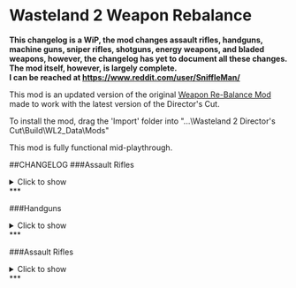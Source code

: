 # Wasteland 2 Weapon Rebalance

**This changelog is a WiP, the mod changes assault rifles, handguns, machine guns, sniper rifles, shotguns, energy weapons, and bladed weapons, however, the changelog has yet to document all these changes. The mod itself, however, is largely complete.  
I can be reached at https://www.reddit.com/user/SniffleMan/**

This mod is an updated version of the original [Weapon Re-Balance Mod](https://forums.inxile-entertainment.com/viewtopic.php?f=18&t=10719)
made to work with the latest version of the Director's Cut.

To install the mod, drag the 'Import' folder into "...\Wasteland 2 Director's Cut\Build\WL2_Data\Mods"

This mod is fully functional mid-playthrough.

##CHANGELOG
###Assault Rifles 
<details>
  <summary>Click to show </summary>
  Design goal: Moderate DMG, medium range (giving Sniper Rifle a niche) with optional 3x burst, good penetration.

* Burst mode is moderately inaccurate, requiring good accuracy mods. G41 was too accurate with mods for burst
headshot (easily reaching 100%). Fix some guns (AUG, G3 & FN-Fal etc) being useless due to low damage.

* Even without headshot, a burst from high end AR deals around ~220 dmg with potential crits x1.5 damage 
(high crit %), that puts its potential damage in the moderate category per turn.

* Each Tier, there's originally one fast and one slower AR. Build on that design philosophy: The AR with 5 AP burst
means a fast character with 10 AP can burst 2x per turn, doing major damage.

Vanilla/Modded | Name | Tier | AP per Shot/Burst | Ammo Type | Ammo Capacity | Critical Multiplier | Damage | Chance to Jam | Armor Penetration | Range
:--:|:--:|:--:|:--:|:--:|:--:|:--:|:--:|:--:|:--:|:--:
Vanilla | M1 | 1-1 | 4/- | 5.56mm | 8 | 1.5x | 07-12 | 2% | 2 | 20m
Modded | M1 | 1-1 | 5/- | 5.56mm | 30 | 1.5x | 06-12 | 3% | 2 | 20m

Vanilla/Modded | Name | Tier | AP per Shot/Burst | Ammo Type | Ammo Capacity | Critical Multiplier | Damage | Chance to Jam | Armor Penetration | Range
:--:|:--:|:--:|:--:|:--:|:--:|:--:|:--:|:--:|:--:|:--:
Vanilla | M14 | 1-2 | 5/- | 5.56mm | 20 | 2.0x | 14-18 | 2% | 2 | 28m
Modded | M14 | 1-2 | 5/- | 5.56mm | 20 | 2.2x | 07-13 | 3% | 2 | 22m

Vanilla/Modded | Name | Tier | AP per Shot/Burst | Ammo Type | Ammo Capacity | Critical Multiplier | Damage | Chance to Jam | Armor Penetration | Range
:--:|:--:|:--:|:--:|:--:|:--:|:--:|:--:|:--:|:--:|:--:
Vanilla | Rust Bucket | 1-3 | 4/- | 5.56mm | 20 | 1.7x | 09-14 | 3% | 2 | 22m
Modded | Rust Bucket | 1-3 | 5/- | 5.56mm | 20 | 1.5x | 10-14 | 5% | 2 | 18m

Vanilla/Modded | Name | Tier | AP per Shot/Burst | Ammo Type | Ammo Capacity | Critical Multiplier | Damage | Chance to Jam | Armor Penetration | Range
:--:|:--:|:--:|:--:|:--:|:--:|:--:|:--:|:--:|:--:|:--:
Vanilla | M4 Carbine | 2-1 | 5/7 | 5.56mm | 30 | 1.5x | 19-27 | 3% | 3 | 20m
Modded | M4 Carbine | 2-1 | 5/7 | 5.56mm | 30 | 1.5x | 19-27 | 4% | 3 | 20m

Vanilla/Modded | Name | Tier | AP per Shot/Burst | Ammo Type | Ammo Capacity | Critical Multiplier | Damage | Chance to Jam | Armor Penetration | Range
:--:|:--:|:--:|:--:|:--:|:--:|:--:|:--:|:--:|:--:|:--:
Vanilla | Sweetness | 2-1 | 4/6 | 5.56mm | 30 | 1.8x | 44-60 | 3% | 5 | 20m
Modded | Sweetness | 2-1 | 5/7 | 5.56mm | 30 | 1.5x | 45-55 | 2% | 6 | 20m

Vanilla/Modded | Name | Tier | AP per Shot/Burst | Ammo Type | Ammo Capacity | Critical Multiplier | Damage | Chance to Jam | Armor Penetration | Range
:--:|:--:|:--:|:--:|:--:|:--:|:--:|:--:|:--:|:--:|:--:
Vanilla | FAMAS | 2-2 | 4/6 | 5.56mm | 25 | 1.7x | 17-30 | 3% | 3 | 24m
Modded | FAMAS | 2-2 | 4/5 | 5.56mm | 25 | 1.7x | 14-21 | 4% | 3 | 24m

Vanilla/Modded | Name | Tier | AP per Shot/Burst | Ammo Type | Ammo Capacity | Critical Multiplier | Damage | Chance to Jam | Armor Penetration | Range
:--:|:--:|:--:|:--:|:--:|:--:|:--:|:--:|:--:|:--:|:--:
Vanilla | Wegman Aether Corrupter | 2-2+ | 6/- | 5.56mm | 6 | 2.2x | 20-35 | 2% | 4 | 20m
Modded | Wegman Aether Corrupter | 2-2+ | 5/7 | 7.62mm | 30 | 2.4x | 35-55 | 3% | 6 | 22m

Vanilla/Modded | Name | Tier | AP per Shot/Burst | Ammo Type | Ammo Capacity | Critical Multiplier | Damage | Chance to Jam | Armor Penetration | Range
:--:|:--:|:--:|:--:|:--:|:--:|:--:|:--:|:--:|:--:|:--:
Vanilla | HK33 | 3-1 | 4/6 | 5.56mm | 20 | 1.6x | 25-35 | 2% | 4 | 22m
Modded | HK33 | 3-1 | 4/5 | 5.56mm | 20 | 1.6x | 16-25 | 3% | 4 | 20m

Vanilla/Modded | Name | Tier | AP per Shot/Burst | Ammo Type | Ammo Capacity | Critical Multiplier | Damage | Chance to Jam | Armor Penetration | Range
:--:|:--:|:--:|:--:|:--:|:--:|:--:|:--:|:--:|:--:|:--:
Vanilla | M16 | 3-2 | 5/7 | 5.56mm | 30 | 1.6x | 45-59 | 2% | 4 | 20m
Modded | M16 | 3-2 | 5/7 | 5.56mm | 30 | 1.6x | 27-38 | 3% | 4 | 24m

Vanilla/Modded | Name | Tier | AP per Shot/Burst | Ammo Type | Ammo Capacity | Critical Multiplier | Damage | Chance to Jam | Armor Penetration | Range
:--:|:--:|:--:|:--:|:--:|:--:|:--:|:--:|:--:|:--:|:--:
Vanilla | M16 (Bowling) | 3-2+ | 5/7 | 5.56mm | 30 | 1.6x | 45-59 | 95% | 4 | 20m
Modded | M16 (Bowling) | 3-2+ | 5/7 | 5.56mm | 30 | 1.6x | 27-38 | 95% | 4 | 24m

Vanilla/Modded | Name | Tier | AP per Shot/Burst | Ammo Type | Ammo Capacity | Critical Multiplier | Damage | Chance to Jam | Armor Penetration | Range
:--:|:--:|:--:|:--:|:--:|:--:|:--:|:--:|:--:|:--:|:--:
Vanilla | AK-47 | 4-1 | 4/6 | 7.62mm | 30 | 2.4x | 40-57 | 3% | 5 | 22m
Modded | AK-47 | 4-1 | 5/7 | 7.62mm | 30 | 2.4x | 30-50 | 4% | 6 | 22m

Vanilla/Modded | Name | Tier | AP per Shot/Burst | Ammo Type | Ammo Capacity | Critical Multiplier | Damage | Chance to Jam | Armor Penetration | Range
:--:|:--:|:--:|:--:|:--:|:--:|:--:|:--:|:--:|:--:|:--:
Vanilla | AUG | 4-2 | 5/7 | 5.56mm | 30 | 1.7x | 70-85 | 3% | 5 | 19m
Modded | AUG | 4-2 | 4/5 | 5.56mm | 30 | 1.7x | 26-32 | 2% | 6 | 22m

Vanilla/Modded | Name | Tier | AP per Shot/Burst | Ammo Type | Ammo Capacity | Critical Multiplier | Damage | Chance to Jam | Armor Penetration | Range
:--:|:--:|:--:|:--:|:--:|:--:|:--:|:--:|:--:|:--:|:--:
Vanilla | G3 | 5-1 | 4/6 | 7.62mm | 30 | 1.7x | 64-77 | 2% | 6 | 28m
Modded | G3 | 5-1 | 5/7 | 7.62mm | 30 | 1.7x | 40-66 | 2% | 8 | 22m

Vanilla/Modded | Name | Tier | AP per Shot/Burst | Ammo Type | Ammo Capacity | Critical Multiplier | Damage | Chance to Jam | Armor Penetration | Range
:--:|:--:|:--:|:--:|:--:|:--:|:--:|:--:|:--:|:--:|:--:
Vanilla | AK-97 | 5-2 | 5/7 | 7.62mm | 30 | 1.5x | 100-125 | 2% | 6 | 20m
Modded | AK-97 | 5-2 | 4/5 | 7.62mm | 30 | 1.5x | 30-40 | 2% | 8 | 24m

Vanilla/Modded | Name | Tier | AP per Shot/Burst | Ammo Type | Ammo Capacity | Critical Multiplier | Damage | Chance to Jam | Armor Penetration | Range
:--:|:--:|:--:|:--:|:--:|:--:|:--:|:--:|:--:|:--:|:--:
Vanilla | FN-FAL | 6-1 | 4/6 | 7.62mm | 30 | 1.5x | 90-107 | 2% | 7 | 26m
Modded | FN-FAL | 6-1 | 4/5 | 7.62mm | 30 | 1.5x | 35-50 | 2% | 8 | 24m

Vanilla/Modded | Name | Tier | AP per Shot/Burst | Ammo Type | Ammo Capacity | Critical Multiplier | Damage | Chance to Jam | Armor Penetration | Range
:--:|:--:|:--:|:--:|:--:|:--:|:--:|:--:|:--:|:--:|:--:
Vanilla | G41 | 6-2 | 5/7 | 7.62mm | 30 | 1.6x | 150-180 | 2% | 7 | 23m
Modded | G41 | 6-2 | 5/7 | 7.62mm | 30 | 1.6x | 57-75 | 2% | 8 | 25m
</details>
***

###Handguns
<details>
  <summary>Click to show </summary>
  Design goal: Moderate DMG, average range (longer than shotguns but less than AR), low penetration.
  
* Fires larger rounds (presumed ACP/Hollowpoint) than AR. IF it pentrates should deal more damage. Guns firing 0.45 cal should damage basically close to a Sniper Rifle but short range, low pen.

* An optimal Pistol Ranger requires 9 or 10 AP. 9 AP Ranger can use 3AP Handguns, firing 3 rounds per turn. 10 AP Ranger can wield 4AP Handguns and fire 1 aimed headshot and 1 normal round per turn.

* .45 handguns with a Scope are popular with big game hunters, so don't underestimate them! http://www.fieldandstream.com/articles/...er-hunting

Vanilla/Modded | Name | Tier | AP per Shot/Burst | Ammo Type | Ammo Capacity | Critical Multiplier | Damage | Chance to Jam | Armor Penetration | Range
:--:|:--:|:--:|:--:|:--:|:--:|:--:|:--:|:--:|:--:|:--:
Vanilla | Ol' Navy Revolver | 1-2 | 4/- | .38 Cal | 6 | 2.0x | 10-14 | 3% | 6 | 10m
Modded | Ol' Navy Revolver | 1-2 | 4/- | .38 Cal | 6 | 1.7x | 10-16 | 4% | 2 | 14m

Vanilla/Modded | Name | Tier | AP per Shot/Burst | Ammo Type | Ammo Capacity | Critical Multiplier | Damage | Chance to Jam | Armor Penetration | Range
:--:|:--:|:--:|:--:|:--:|:--:|:--:|:--:|:--:|:--:|:--:
Vanilla | The Blix | 1-2+ | 3/- | .38 Cal | 6 | 1.6x | 12-17 | 4% | 1 | 10m
Modded | The Blix | 1-2+ | 4/- | .38 Cal | 6 | 1.7x | 15-20 | 4% | 2 | 14m

Vanilla/Modded | Name | Tier | AP per Shot/Burst | Ammo Type | Ammo Capacity | Critical Multiplier | Damage | Chance to Jam | Armor Penetration | Range
:--:|:--:|:--:|:--:|:--:|:--:|:--:|:--:|:--:|:--:|:--:
Vanilla | .38 Semi-Automatic | 1-3 | 3/- | .38 Cal | 6 | 2.0x | 07-09 | 3% | 1 | 13m
Modded | .38 Semi-Automatic | 1-3 | 3/- | .38 Cal | 6 | 1.6x | 10-15 | 4% | 2 | 16m

Vanilla/Modded | Name | Tier | AP per Shot/Burst | Ammo Type | Ammo Capacity | Critical Multiplier | Damage | Chance to Jam | Armor Penetration | Range
:--:|:--:|:--:|:--:|:--:|:--:|:--:|:--:|:--:|:--:|:--:
Vanilla | Marakov | 2-1 | 3/- | .38 Cal | 8 | 1.8x | 10-15 | 3% | 2 | 12m
Modded | Marakov | 2-1 | 3/- | .38 Cal | 8 | 1.8x | 10-20 | 4% | 3 | 16m

Vanilla/Modded | Name | Tier | AP per Shot/Burst | Ammo Type | Ammo Capacity | Critical Multiplier | Damage | Chance to Jam | Armor Penetration | Range
:--:|:--:|:--:|:--:|:--:|:--:|:--:|:--:|:--:|:--:|:--:
Vanilla | Midnight Special | 2-2 | 3/- | .38 Cal | 6 | 1.7x | 14-20 | 2% | 2 | 11m
Modded | Midnight Special | 2-2 | 2/- | .38 Cal | 6 | 1.5x | 08-14 | 3% | 3 | 14m

Vanilla/Modded | Name | Tier | AP per Shot/Burst | Ammo Type | Ammo Capacity | Critical Multiplier | Damage | Chance to Jam | Armor Penetration | Range
:--:|:--:|:--:|:--:|:--:|:--:|:--:|:--:|:--:|:--:|:--:
Vanilla | .38 Revolver | 3-1 | 3/- | .38 Cal | 6 | 1.6x | 19-24 | 3% | 3 | 10m
Modded | .38 Revolver | 3-1 | 4/- | .38 Cal | 6 | 1.6x | 20-30 | 0% | 4 | 16m

Vanilla/Modded | Name | Tier | AP per Shot/Burst | Ammo Type | Ammo Capacity | Critical Multiplier | Damage | Chance to Jam | Armor Penetration | Range
:--:|:--:|:--:|:--:|:--:|:--:|:--:|:--:|:--:|:--:|:--:
Vanilla | FFS Benetto | 3-2 | 4/- | 9mm | 12 | 1.5x | 36-42 | 4% | 3 | 14m
Modded | FFS Benetto | 3-2 | 4/- | 9mm | 12 | 1.5x | 25-35 | 5% | 4 | 18m

Vanilla/Modded | Name | Tier | AP per Shot/Burst | Ammo Type | Ammo Capacity | Critical Multiplier | Damage | Chance to Jam | Armor Penetration | Range
:--:|:--:|:--:|:--:|:--:|:--:|:--:|:--:|:--:|:--:|:--:
Vanilla | FFS Benetto (Bowling) | 3-2+ | 4/- | 9mm | 12 | 1.5x | 36-42 | 95% | 3 | 14m
Modded | FFS Benetto (Bowling) | 3-2+ | 4/- | 9mm | 12 | 1.5x | 25-35 | 95% | 4 | 18m

Vanilla/Modded | Name | Tier | AP per Shot/Burst | Ammo Type | Ammo Capacity | Critical Multiplier | Damage | Chance to Jam | Armor Penetration | Range
:--:|:--:|:--:|:--:|:--:|:--:|:--:|:--:|:--:|:--:|:--:
Vanilla | Click 17 | 4-1 | 3/- | 9mm | 12 | 1.5x | 33-38 | 2% | 4 | 12m
Modded | Click 17 | 4-1 | 3/- | 9mm | 12 | 1.5x | 25-35 | 3% | 6 | 18m

Vanilla/Modded | Name | Tier | AP per Shot/Burst | Ammo Type | Ammo Capacity | Critical Multiplier | Damage | Chance to Jam | Armor Penetration | Range
:--:|:--:|:--:|:--:|:--:|:--:|:--:|:--:|:--:|:--:|:--:
Vanilla | .45 Peace Keeper | 4-2 | 4/- | .45 Cal | 6 | 2.0x | 57-65 | 0% | 4 | 9m
Modded | .45 Peace Keeper | 4-2 | 4/- | .45 Cal | 6 | 2.0x | 34-60 | 0% | 6 | 16m

Vanilla/Modded | Name | Tier | AP per Shot/Burst | Ammo Type | Ammo Capacity | Critical Multiplier | Damage | Chance to Jam | Armor Penetration | Range
:--:|:--:|:--:|:--:|:--:|:--:|:--:|:--:|:--:|:--:|:--:
Vanilla | .45 Widow Maker | 5-1 | 3/- | .45 Cal | 6 | 1.5x | 44-53 | 0% | 5 | 11m
Modded | .45 Widow Maker | 5-1 | 4/- | .45 Cal | 6 | 1.5x | 50-90 | 0% | 8 | 20m

Vanilla/Modded | Name | Tier | AP per Shot/Burst | Ammo Type | Ammo Capacity | Critical Multiplier | Damage | Chance to Jam | Armor Penetration | Range
:--:|:--:|:--:|:--:|:--:|:--:|:--:|:--:|:--:|:--:|:--:
Vanilla | Click 19 | 5-2 | 4/- | 9mm | 15 | 1.5x | 76-86 | 2% | 5 | 13m
Modded | Click 19 | 5-2 | 3/- | 9mm | 15 | 1.5x | 30-50 | 2% | 8 | 18m

Vanilla/Modded | Name | Tier | AP per Shot/Burst | Ammo Type | Ammo Capacity | Critical Multiplier | Damage | Chance to Jam | Armor Penetration | Range
:--:|:--:|:--:|:--:|:--:|:--:|:--:|:--:|:--:|:--:|:--:
Vanilla | Wasteland Hawk | 6-1 | 3/- | .45 Cal | 7 | 1.5x | 66-76 | 2% | 6 | 14m
Modded | Wasteland Hawk | 6-1 | 3/- | .45 Cal | 7 | 1.5x | 50-90 | 2% | 8 | 18m

Vanilla/Modded | Name | Tier | AP per Shot/Burst | Ammo Type | Ammo Capacity | Critical Multiplier | Damage | Chance to Jam | Armor Penetration | Range
:--:|:--:|:--:|:--:|:--:|:--:|:--:|:--:|:--:|:--:|:--:
Vanilla | M1911 | 6-2 | 4/- | .45 Cal | 7 | 1.5x | 100-135 | 0% | 7 | 15m
Modded | M1911 | 6-2 | 4/- | .45 Cal | 7 | 1.5x | 60-110 | 2% | 8 | 18m

Vanilla/Modded | Name | Tier | AP per Shot/Burst | Ammo Type | Ammo Capacity | Critical Multiplier | Damage | Chance to Jam | Armor Penetration | Range
:--:|:--:|:--:|:--:|:--:|:--:|:--:|:--:|:--:|:--:|:--:
Vanilla | Gold Engraved Derringer | Unqiue | 3/- | .38 Cal | 2 | 2.0x | 08-09 | 3% | 2 | 16m
Modded | Gold Engraved Derringer | Unqiue | 2/- | .38 Cal | 2 | 2.0x | 10-16 | 2% | 3 | 14m

Vanilla/Modded | Name | Tier | AP per Shot/Burst | Ammo Type | Ammo Capacity | Critical Multiplier | Damage | Chance to Jam | Armor Penetration | Range
:--:|:--:|:--:|:--:|:--:|:--:|:--:|:--:|:--:|:--:|:--:
Vanilla | Rose's Thorn | Unqiue | 3/- | 12 Gauge | 1 | 2.0x | 05-13 | 3% | 1 | 9m
Modded | Rose's Thorn | Unqiue | 4/- | 12 Gauge | 1 | 2.0x | 25-50 | 2% | 2 | 14m
</details>
***

###Assault Rifles 
<details>
  <summary>Click to show </summary>
  Design Goal: High DMG, close range AoE. Low PEN, great at clearing soft targets but not able to plow through armored foes.

* Currently shotguns overall are very weak (except for OU, Spaz, Jack), with single-fire shotguns dealing very low damage. It's just not rewarding to get into your enemy's face and tickle them. 

* Boost all shotgun damage, but reduce PEN, making it a niche weapon against soft targets where it shines. Still useful against groups of high armored enemies, but weak against a single armored target.

* Added weapon mods to shotguns, should help to compete with assault rifles.

Vanilla/Modded | Name | Tier | AP per Shot/Burst | Ammo Type | Ammo Capacity | Critical Multiplier | Damage | Chance to Jam | Armor Penetration | Range
:--:|:--:|:--:|:--:|:--:|:--:|:--:|:--:|:--:|:--:|:--:
Vanilla | Pump Shotgun | 1-1 | 5/- | 12 Gauge | 7 | 1.5x | 09-14 | 2% | 1 | 12m
Modded | Pump Shotgun | 1-1 | 4/- | 12 Gauge | 7 | 1.5x | 14-20 | 2% | 1 | 12m

Vanilla/Modded | Name | Tier | AP per Shot/Burst | Ammo Type | Ammo Capacity | Critical Multiplier | Damage | Chance to Jam | Armor Penetration | Range
:--:|:--:|:--:|:--:|:--:|:--:|:--:|:--:|:--:|:--:|:--:
Vanilla | Sawed-Off | 1-2 | 5/7 | 12 Gauge | 2 | 1.5x | 13-19 | 2% | 1 | 9m
Modded | Sawed-Off | 1-2 | 4/5 | 12 Gauge | 2 | 1.5x | 14-18 | 2% | 1 | 9m

Vanilla/Modded | Name | Tier | AP per Shot/Burst | Ammo Type | Ammo Capacity | Critical Multiplier | Damage | Chance to Jam | Armor Penetration | Range
:--:|:--:|:--:|:--:|:--:|:--:|:--:|:--:|:--:|:--:|:--:
Vanilla | Coach Gun | 2-1 | 5/- | 12 Gauge | 2 | 2.0x | 20-24 | 2% | 2 | 12m
Modded | Coach Gun | 2-1 | 5/- | 12 Gauge | 2 | 2.0x | 21-28 | 2% | 2 | 12m

Vanilla/Modded | Name | Tier | AP per Shot/Burst | Ammo Type | Ammo Capacity | Critical Multiplier | Damage | Chance to Jam | Armor Penetration | Range
:--:|:--:|:--:|:--:|:--:|:--:|:--:|:--:|:--:|:--:|:--:
Vanilla | The Red Ryder Rides Again | 2-1+ | 5/- | 12 Gauge | 1 | 2.0x | 38-43 | 2% | 3 | 14m
Modded | The Red Ryder Rides Again | 2-1+ | 4/- | 12 Gauge | 1 | 2.0x | 34-42 | 2% | 2 | 16m

Vanilla/Modded | Name | Tier | AP per Shot/Burst | Ammo Type | Ammo Capacity | Critical Multiplier | Damage | Chance to Jam | Armor Penetration | Range
:--:|:--:|:--:|:--:|:--:|:--:|:--:|:--:|:--:|:--:|:--:
Vanilla | Lever Action | 2-2 | 6/- | 12 Gauge | 5 | 2.0x | 33-49 | 2% | 2 | 10m
Modded | Lever Action | 2-2 | 4/- | 12 Gauge | 5 | 2.0x | 24-40 | 2% | 2 | 10m

Vanilla/Modded | Name | Tier | AP per Shot/Burst | Ammo Type | Ammo Capacity | Critical Multiplier | Damage | Chance to Jam | Armor Penetration | Range
:--:|:--:|:--:|:--:|:--:|:--:|:--:|:--:|:--:|:--:|:--:
Vanilla | The Roach | 2-2+ | 5/- | 12 Gauge | 12 | 2.0x | 32-39 | 0% | 2 | 8m
Modded | The Roach | 2-2+ | 4/6 | 12 Gauge | 6 | 1.8x | 28-45 | 2% | 2 | 12m

Vanilla/Modded | Name | Tier | AP per Shot/Burst | Ammo Type | Ammo Capacity | Critical Multiplier | Damage | Chance to Jam | Armor Penetration | Range
:--:|:--:|:--:|:--:|:--:|:--:|:--:|:--:|:--:|:--:|:--:
Vanilla | M-37 Pump Action | 3-1 | 6/- | 12 Gauge | 6 | 1.6x | 41-48 | 2% | 3 | 12m
Modded | M-37 Pump Action | 3-1 | 4/- | 12 Gauge | 6 | 1.6x | 28-45 | 2% | 3 | 12m

Vanilla/Modded | Name | Tier | AP per Shot/Burst | Ammo Type | Ammo Capacity | Critical Multiplier | Damage | Chance to Jam | Armor Penetration | Range
:--:|:--:|:--:|:--:|:--:|:--:|:--:|:--:|:--:|:--:|:--:
Vanilla | M-37 Pump Action (Bowling) | 3-1+ | 6/- | 12 Gauge | 6 | 1.6x | 41-48 | 95% | 3 | 12m
Modded | M-37 Pump Action (Bowling) | 3-1+ | 4/- | 12 Gauge | 6 | 1.6x | 28-45 | 95% | 3 | 12m

Vanilla/Modded | Name | Tier | AP per Shot/Burst | Ammo Type | Ammo Capacity | Critical Multiplier | Damage | Chance to Jam | Armor Penetration | Range
:--:|:--:|:--:|:--:|:--:|:--:|:--:|:--:|:--:|:--:|:--:
Vanilla | SOSG | 3-2 | 5/- | 12 Gauge | 6 | 2.0x | 47-58 | 2% | 3 | 9m
Modded | SOSG | 3-2 | 4/- | 12 Gauge | 12 | 2.0x | 25-50 | 2% | 3 | 14m

Vanilla/Modded | Name | Tier | AP per Shot/Burst | Ammo Type | Ammo Capacity | Critical Multiplier | Damage | Chance to Jam | Armor Penetration | Range
:--:|:--:|:--:|:--:|:--:|:--:|:--:|:--:|:--:|:--:|:--:
Vanilla | Over Under | 4-1 | 5/6 | 12 Gauge | 2 | 2.0x | 61-65 | 2% | 4 | 10m
Modded | Over Under | 4-1 | 3/4 | 12 Gauge | 2 | 2.0x | 28-45 | 2% | 5 | 13m

Vanilla/Modded | Name | Tier | AP per Shot/Burst | Ammo Type | Ammo Capacity | Critical Multiplier | Damage | Chance to Jam | Armor Penetration | Range
:--:|:--:|:--:|:--:|:--:|:--:|:--:|:--:|:--:|:--:|:--:
Vanilla | Street Cleaner | 4-2 | 6/- | 12 Gauge | 20 | 2.0x | 81-90 | 2% | 4 | 13m
Modded | Street Cleaner | 4-2 | 4/- | 12 Gauge | 20 | 2.0x | 35-60 | 2% | 5 | 13m

Vanilla/Modded | Name | Tier | AP per Shot/Burst | Ammo Type | Ammo Capacity | Critical Multiplier | Damage | Chance to Jam | Armor Penetration | Range
:--:|:--:|:--:|:--:|:--:|:--:|:--:|:--:|:--:|:--:|:--:
Vanilla | Hoblet's Problem Solver | 4-3+ | 5/7 | 12 Gauge | 2 | 2.0x | 27-32 | 2% | 4 | 13m
Modded | Hoblet's Problem Solver | 4-3+ | 3/4 | 12 Gauge | 2 | 2.0x | 30-50 | 3% | 5 | 13m

Vanilla/Modded | Name | Tier | AP per Shot/Burst | Ammo Type | Ammo Capacity | Critical Multiplier | Damage | Chance to Jam | Armor Penetration | Range
:--:|:--:|:--:|:--:|:--:|:--:|:--:|:--:|:--:|:--:|:--:
Vanilla | The Holdup | 5-1 | 5/- | 12 Gauge | 5 | 2.0x | 77-84 | 2% | 5 | 9m
Modded | The Holdup | 5-1 | 4/- | 12 Gauge | 7 | 1.5x | 55-80 | 2% | 7 | 13m

Vanilla/Modded | Name | Tier | AP per Shot/Burst | Ammo Type | Ammo Capacity | Critical Multiplier | Damage | Chance to Jam | Armor Penetration | Range
:--:|:--:|:--:|:--:|:--:|:--:|:--:|:--:|:--:|:--:|:--:
Vanilla | Tactical Shotgun | 5-2 | 6/- | 12 Gauge | 7 | 1.5x | 110-125 | 2% | 5 | 12m
Modded | Tactical Shotgun | 5-2 | 3/- | 12 Gauge | 5 | 2.0x | 35-60 | 2% | 7 | 13m

Vanilla/Modded | Name | Tier | AP per Shot/Burst | Ammo Type | Ammo Capacity | Critical Multiplier | Damage | Chance to Jam | Armor Penetration | Range
:--:|:--:|:--:|:--:|:--:|:--:|:--:|:--:|:--:|:--:|:--:
Vanilla | Spaz-12 | 6-1 | 5/7 | 12 Gauge | 9 | 2.0x | 105-129 | 2% | 6 | 11m
Modded | Spaz-12 | 6-1 | 5/8 | 12 Gauge | 9 | 2.0x | 55-80 | 2% | 7 | 13m

Vanilla/Modded | Name | Tier | AP per Shot/Burst | Ammo Type | Ammo Capacity | Critical Multiplier | Damage | Chance to Jam | Armor Penetration | Range
:--:|:--:|:--:|:--:|:--:|:--:|:--:|:--:|:--:|:--:|:--:
Vanilla | Jackhammer | 6-2 | 6/8 | 12 Gauge | 10 | 2.0x | 168-182 | 2% | 6 | 13m
Modded | Jackhammer | 6-2 | -/7 | 12 Gauge | 10 | 2.0x | 55-80 | 2% | 7 | 13m

Vanilla/Modded | Name | Tier | AP per Shot/Burst | Ammo Type | Ammo Capacity | Critical Multiplier | Damage | Chance to Jam | Armor Penetration | Range
:--:|:--:|:--:|:--:|:--:|:--:|:--:|:--:|:--:|:--:|:--:
Vanilla | Crowd Control Shotgun | Unique | -/3 | 12 Gauge | 2 | 1.3x | 28-42 | 2% | 7 | 10m
Modded | Crowd Control Shotgun | Unique | -/3 | 12 Gauge | 2 | 1.3x | 50-70 | 2% | 7 | 10m

Vanilla/Modded | Name | Tier | AP per Shot/Burst | Ammo Type | Ammo Capacity | Critical Multiplier | Damage | Chance to Jam | Armor Penetration | Range
:--:|:--:|:--:|:--:|:--:|:--:|:--:|:--:|:--:|:--:|:--:
Vanilla | Mississippi Mule | Unique | -/4 | 12 Gauge | 2 | 1.2x | 10-14 | 2% | 2 | 9m
Modded | Mississippi Mule | Unique | -/5 | 12 Gauge | 2 | 1.2x | 12-18 | 2% | 1 | 9m
</details>
***
